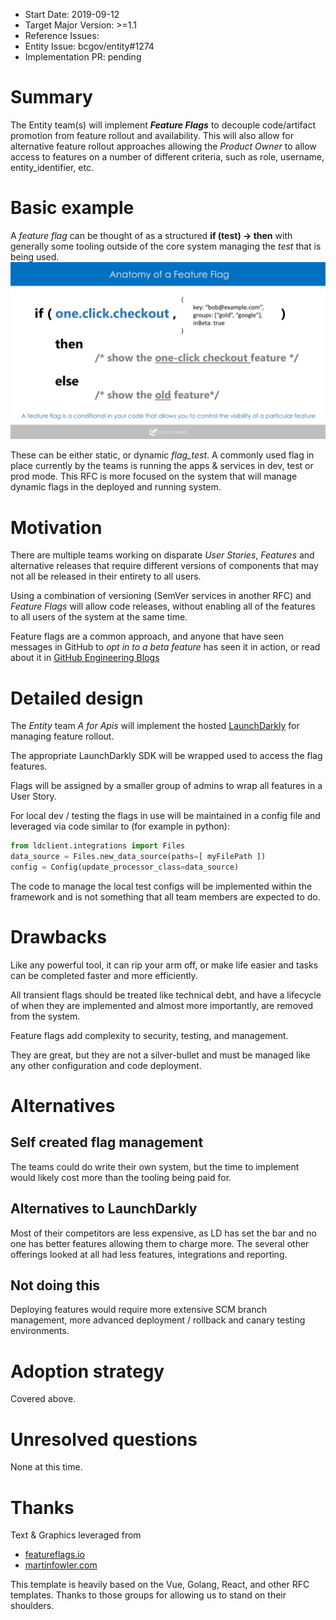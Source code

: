 - Start Date: 2019-09-12
- Target Major Version: >=1.1
- Reference Issues: 
- Entity Issue: bcgov/entity#1274
- Implementation PR: pending

# Summary

The Entity team(s) will implement **_Feature Flags_** to decouple code/artifact promotion from feature rollout and availability. This will also allow for alternative feature rollout approaches allowing the _Product Owner_ to allow access to features on a number of different criteria, such as role, username, entity_identifier, etc.

# Basic example

A _feature flag_ can be thought of as a structured **if (test) -> then** with generally some tooling outside of the core system managing the _test_ that is being used.
![Anatomy of a Feature Flag](rfc-feature-flags/anatomy.jpg)

These can be either static, or dynamic _flag_test_. A commonly used flag in place currently by the teams is running the apps & services in dev, test or prod mode. This RFC is more focused on the system that will manage dynamic flags in the deployed and running system.

# Motivation

There are multiple teams working on disparate _User Stories_, _Features_ and alternative releases that require different versions of components that may not all be released in their entirety to all users.

Using a combination of versioning (SemVer services in another RFC) and _Feature Flags_ will allow code releases, without enabling all of the features to all users of the system at the same time.

Feature flags are a common approach, and anyone that have seen messages in GitHub to _opt in to a beta feature_ has seen it in action, or read about it in [GitHub Engineering Blogs](https://github.blog)

# Detailed design

The _Entity_ team _A for Apis_ will implement the hosted [LaunchDarkly](https://launchdarkly.com) for managing feature rollout.

The appropriate LaunchDarkly SDK will be wrapped used to access the flag features. 

Flags will be assigned by a smaller group of admins to wrap all features in a User Story.

For local dev / testing the flags in use will be maintained in a config file and leveraged via code similar to (for example in python):
```python
from ldclient.integrations import Files
data_source = Files.new_data_source(paths=[ myFilePath ])
config = Config(update_processor_class=data_source)
```
The code to manage the local test configs will be implemented within the framework and is not something that all team members are expected to do.

# Drawbacks

Like any powerful tool, it can rip your arm off, or make life easier and tasks can be completed faster and more efficiently.

All transient flags should be treated like technical debt, and have a lifecycle of when they are implemented and almost more importantly, are removed from the system.

Feature flags add complexity to security, testing, and management.

They are great, but they are not a silver-bullet and must be managed like any other configuration and code deployment.

# Alternatives

## Self created flag management
The teams could do write their own system, but the time to implement would likely cost more than the tooling being paid for.

## Alternatives to LaunchDarkly
Most of their competitors are less expensive, as LD has set the bar and no one has better features allowing them to charge more. The several other offerings looked at all had less features, integrations and reporting.

## Not doing this
Deploying features would require more extensive SCM branch management, more advanced deployment / rollback and canary testing environments.

# Adoption strategy

Covered above.

# Unresolved questions

None at this time.

# Thanks

Text & Graphics leveraged from 
- [featureflags.io](http://featureflags.io)
- [martinfowler.com](https://martinfowler.com/articles/feature-toggles.html#WorkingWithFeature-flaggedSystems)

This template is heavily based on the Vue, Golang, React, and other RFC templates. Thanks to those groups for allowing us to stand on their shoulders.
